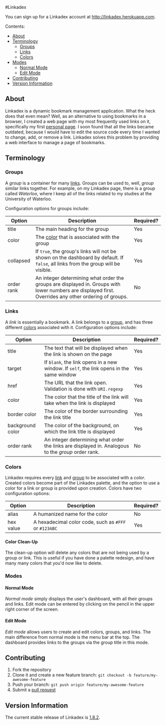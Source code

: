#Linkadex

You can sign up for a Linkadex account at http://linkadex.herokuapp.com.

Contents:
* [About](#about)
* [Terminology](#terminology)
  * [Groups](#groups)
  * [Links](#links)
  * [Colors](#colors)
* [Modes](#modes)
  * [Normal Mode](#normal-mode)
  * [Edit Mode](#edit-mode)
* [Contributing](#contributing)
* [Version Information](#version-information)

## About

Linkadex is a dynamic bookmark management application. What the heck does that even mean? Well, as an alternative to using bookmarks in a browser, I created a web page with my most frequently used links on it, specifically my first [personal page](http://www.michaelrose.heliohost.org). I soon found that all the links became outdated, because I would have to edit the source code every time I wanted to change, add, or remove a link. Linkadex solves this problem by providing a web interface to manage a page of bookmarks.

## Terminology

### Groups

A *group* is a container for many [links](#links). Groups can be used to, well, *group* similar links together. For example, on my Linkadex page, there is a group called *Waterloo*, where I keep all of the links related to my studies at the University of Waterloo.

Configuration options for groups include:

| Option     | Description                                                                                                                                           | Required? |
| ---        | ---                                                                                                                                                   | ---       |
| title      | The main heading for the group                                                                                                                        | Yes       |
| color      | The [color](#colors) that is associated with the group                                                                                                | Yes       |
| collapsed  | If `true`, the group's links will not be shown on the dashboard by default. If `false`, all links from the group will be visible.                     | Yes       |
| order rank | An integer determining what order the groups are displayed in. Groups with lower numbers are displayed first. Overrides any other ordering of groups. | No        |

### Links

A *link* is essentially a bookmark. A link belongs to a [group](#groups), and has three different [colors](#colors) associated with it. Configuration options include:

| Option           | Description                                                                                        | Required? |
| ---              | ---                                                                                                | ---       |
| title            | The text that will be displayed when the link is shown on the page                                 | Yes       |
| target           | If `blank`, the link opens in a new window. If `self`, the link opens in the same window           | Yes       |
| href             | The URL that the link open. Validation is done with `URI.regexp`                                   | Yes       |
| color            | The color that the title of the link will take when the link is displayed                          | Yes       |
| border color     | The color of the border surrounding the link title                                                 | Yes       |
| background color | The color of the background, on which the link title is displayed                                  | Yes       |
| order rank       | An integer determining what order the links are displayed in. Analogous to the *group* order rank. | No        |

### Colors

Linkadex requires every [link](#links) and [group](#groups) to be associated with a *color*. Created colors become part of the Linkadex palette, and the option to use a color for a link or group is provided upon creation. Colors have two configuration options:

| Option    | Description                                           | Required? |
| ---       | ---                                                   | ---       |
| alias     | A humanized name for the color                        | No        |
| hex value | A hexadecimal color code, such as `#FFF` or `#123ABC` | Yes       |

#### Color Clean-Up

The clean-up option will delete any colors that are not being used by a group or link. This is useful if you have done a palette redesign, and have many many colors that you'd now like to delete.

### Modes

#### Normal Mode

*Normal mode* simply displays the user's dashboard, with all their groups and links. Edit mode can be entered by clicking on the pencil in the upper right corner of the screen.

#### Edit Mode

*Edit mode* allows users to create and edit colors, groups, and links. The main difference from normal mode is the menu bar at the top. The dashboard provides links to the groups via the group title in this mode.

## Contributing

1. Fork the repository
2. Clone it and create a new feature branch: `git checkout -b feature/my-awesome-feature`
3. Push your branch: `git push origin feature/my-awesome-feature`
4. Submit a [pull request](https://github.com/msrose/linkadex/pulls)

## Version Information

The current stable release of Linkadex is [1.8.2](https://github.com/msrose/linkadex/releases/tag/v1.8.2).
